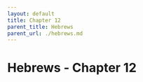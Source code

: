 ```yaml
---
layout: default
title: Chapter 12
parent_title: Hebrews
parent_url: ./hebrews.md
---
```


# Hebrews - Chapter 12
